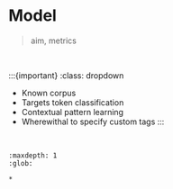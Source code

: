 # Model

> aim, metrics

<br>

:::{important}
:class: dropdown
* Known corpus
* Targets token classification
* Contextual pattern learning
* Wherewithal to specify custom tags
:::

<br>

```{toctree}
:maxdepth: 1
:glob:

*
```

<br>
<br>

<br>
<br>

<br>
<br>

<br>
<br>



